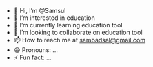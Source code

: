 - 👋 Hi, I’m @Samsul
- 👀 I’m interested in education
- 🌱 I’m currently learning education tool
- 💞️ I’m looking to collaborate on education tool
- 📫 How to reach me at sambadsal@gmail.com
- 😄 Pronouns: ...
- ⚡ Fun fact: ...

<!---
sambadsal1/sambadsal1 is a ✨ special ✨ repository because its `README.md` (this file) appears on your GitHub profile.
You can click the Preview link to take a look at your changes.
--->
